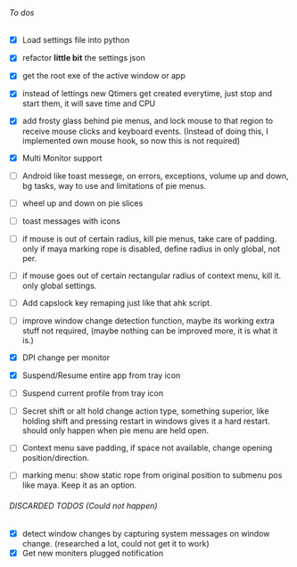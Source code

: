 ###### To dos

- [x] Load settings file into python
- [x] refactor **little bit** the settings json
- [x] get the root exe of the active window or app
- [x] instead of lettings new Qtimers get created everytime, just stop and start them, it will save time and CPU
- [x] add frosty glass behind pie menus, and lock mouse to that region to receive mouse clicks and keyboard events. (Instead of doing this, I implemented own mouse hook, so now this is not required)
- [x] Multi Monitor support 
- [ ] Android like toast messege, on errors, exceptions, volume up and down, bg tasks, way to use and limitations of pie menus.
- [ ] wheel up and down on pie slices
- [ ] toast messages with icons
- [ ] if mouse is out of certain radius, kill pie menus, take care of padding. only if maya marking rope is disabled, define radius in only global, not per.
- [ ] if mouse goes out of certain rectangular radius of context menu, kill it. only global settings.
- [ ] Add capslock key remaping just like that ahk script.
- [ ] improve window change detection function, maybe its working extra stuff not required, (maybe nothing can be improved more, it is what it is.)
- [x] DPI change per monitor
- [x] Suspend/Resume entire app from tray icon
- [ ] Suspend current profile from tray icon
- [ ] Secret shift or alt hold change action type, something superior, like holding shift and pressing restart in windows gives it a hard restart. should only happen when pie menu are held open.
- [ ] Context menu save padding, if space not available, change opening position/direction.
- [ ] marking menu: show static rope from original position to submenu pos like maya. Keep it as an option.



###### DISCARDED TODOS (Could not happen)

- [x] detect window changes by capturing system messages on window change. (researched a lot, could not get it to work)
- [x] Get new moniters plugged notification